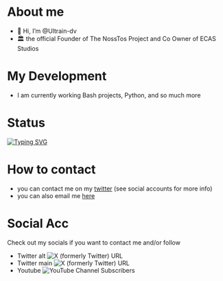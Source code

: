 # About me
- 👋 Hi, I’m @Ultrain-dv
- 🏛 the official Founder of The NossTos Project and Co Owner of ECAS Studios
# My Development
- I am currently working Bash projects, Python, and so much more
# Status
[![Typing SVG](https://readme-typing-svg.demolab.com?font=Fira+Code&pause=1000&width=435&lines=RNG)](https://git.io/typing-svg)

# How to contact
- you can contact me on my [twitter](https://twitter.com/Ultrain3D) (see social accounts for more info)
- you can also email me [here](mailto:tahjaedev@proton.me)
# Social Acc
Check out my socials if you want to contact me and/or follow 
- Twitter alt ![X (formerly Twitter) URL](https://img.shields.io/twitter/url?url=https%3A%2F%2Ftwitter.com%2FTahjaeDev2%2F&style=flat&logo=X&label=Alt%20acc&color=%23ADD8E6)
- Twitter main ![X (formerly Twitter) URL](https://img.shields.io/twitter/url?url=https%3A%2F%2Ftwitter.com%2FMTos155&style=flat&logo=X&label=Main%20acc&color=%23ADD8E6)
- Youtube ![YouTube Channel Subscribers](https://img.shields.io/youtube/channel/subscribers/UCrE7RPRgYTjRG7hjaN2uaRQ?style=flat&logo=youtube)
